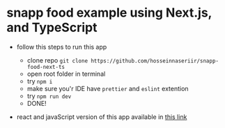 # snapp food example using Next.js, and TypeScript
- follow this steps to run this app
  - clone repo `git clone https://github.com/hosseinnaseriir/snapp-food-next-ts`
  - open root folder in terminal
  - try `npm i`
  - make sure you'r IDE have `prettier` and `eslint` extention
  - try `npm run dev`
  - DONE!

- react and javaScript version of this app available in [this link](https://github.com/hosseinnaseriir/snapp-food)
